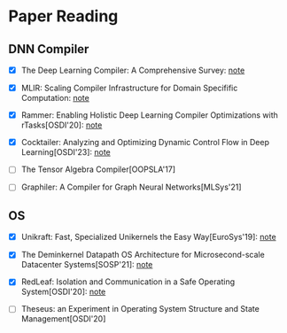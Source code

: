 # Paper Reading

## DNN Compiler

- [x] The Deep Learning Compiler: A Comprehensive Survey: [note](https://github.com/KuangjuX/paper-reading/issues/15)

- [x] MLIR: Scaling Compiler Infrastructure for Domain Specifific Computation: [note](https://github.com/KuangjuX/system-notes/blob/main/paper-notes/ai-compiler/MLIR-Scaling-Compiler-Infrastructure-for-Domain-Specific-Computation.md)

- [x] Rammer: Enabling Holistic Deep Learning Compiler Optimizations with rTasks[OSDI'20]: [note](https://github.com/KuangjuX/paper-reading/issues/22)

- [x] Cocktailer: Analyzing and Optimizing Dynamic Control Flow in Deep Learning[OSDI'23]: [note](https://github.com/KuangjuX/paper-reading/issues/21)

- [ ] The Tensor Algebra Compiler[OOPSLA'17]

- [ ] Graphiler: A Compiler for Graph Neural Networks[MLSys'21]

## OS

- [x] Unikraft: Fast, Specialized Unikernels the Easy Way[EuroSys'19]: [note](https://github.com/KuangjuX/paper-reading/issues/9)

- [x] The Deminkernel Datapath OS Architecture for Microsecond-scale Datacenter Systems[SOSP'21]: [note](https://github.com/KuangjuX/system-notes/blob/main/paper-notes/os/Demikernel.md)

- [x] RedLeaf: Isolation and Communication in a Safe Operating System[OSDI'20]: [note](https://github.com/KuangjuX/system-notes/blob/main/paper-notes/os/RedLeaf.md)

- [ ] Theseus: an Experiment in Operating System Structure and State Management[OSDI'20]
